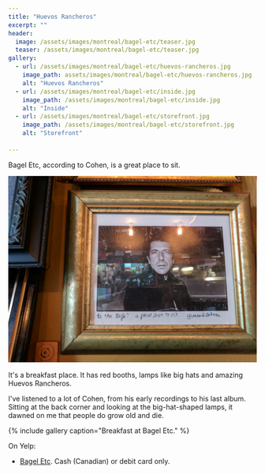 ```yaml
---
title: "Huevos Rancheros"
excerpt: ""
header:
  image: /assets/images/montreal/bagel-etc/teaser.jpg
  teaser: /assets/images/montreal/bagel-etc/teaser.jpg
gallery:
  - url: /assets/images/montreal/bagel-etc/huevos-rancheros.jpg
    image_path: assets/images/montreal/bagel-etc/huevos-rancheros.jpg
    alt: "Huevos Rancheros"
  - url: /assets/images/montreal/bagel-etc/inside.jpg
    image_path: /assets/images/montreal/bagel-etc/inside.jpg
    alt: "Inside"
  - url: /assets/images/montreal/bagel-etc/storefront.jpg
    image_path: /assets/images/montreal/bagel-etc/storefront.jpg
    alt: "Storefront"
  
---
```


Bagel Etc, according to Cohen, is a great place to sit.  

![](/assets/images/montreal/bagel-etc/a-great-place-to-sit.jpg) 

It's a breakfast place. It has red booths, lamps like big hats and amazing Huevos Rancheros.   

I've listened to a lot of Cohen, from his early recordings to his last album. Sitting at the back corner and looking at the big-hat-shaped lamps, it dawned on me that people do grow old and die.


{% include gallery caption="Breakfast at Bagel Etc." %}

On Yelp:

* [Bagel Etc](https://www.yelp.com/biz/bagel-etc-montréal-2). Cash (Canadian) or debit card only.

